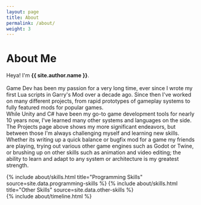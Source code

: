 ```yaml
---
layout: page
title: About
permalink: /about/
weight: 3
---
```


# **About Me**

Heya! I'm **{{ site.author.name }}**.<br><br>
Game Dev has been my passion for a very long time, ever since I wrote my first Lua scripts in Garry's Mod over a decade ago. Since then I've worked on many different projects, from rapid prototypes of gameplay systems to fully featured mods for popular games.<br>
While Unity and C# have been my go-to game development tools for nearly 10 years now, I've learned many other systems and languages on the side.<br>
The Projects page above shows my more significant endeavors, but between those I'm always challenging myself and learning new skills. Whether its writing up a quick balance or bugfix mod for a game my friends are playing, trying out various other game engines such as Godot or Twine, or brushing up on other skills such as animation and video editing; the ability to learn and adapt to any system or architecture is my greatest strength.<br>

<div class="row">
{% include about/skills.html title="Programming Skills" source=site.data.programming-skills %}
{% include about/skills.html title="Other Skills" source=site.data.other-skills %}
</div>

<div class="row">
{% include about/timeline.html %}
</div>